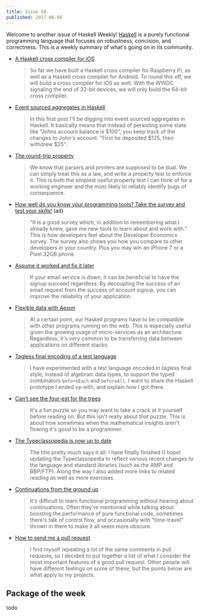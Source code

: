 ```yaml
---
title: Issue 58
published: 2017-06-08
---
```


Welcome to another issue of Haskell Weekly!
[Haskell](https://haskell-lang.org) is a purely functional programming language that focuses on robustness, concision, and correctness.
This is a weekly summary of what's going on in its community.

-   [A Haskell cross compiler for iOS](https://medium.com/@zw3rk/a-haskell-cross-compiler-for-ios-7cc009abe208)

    > So far we have built a Haskell cross compiler for Raspberry Pi, as well as a Haskell cross compiler for Android. To round this off, we will build a cross compiler for iOS as well. With the WWDC signaling the end of 32-bit devices, we will only build the 64-bit cross compiler.

-   [Event sourced aggregates in Haskell](http://blog.akii.de/posts/2017-06-04-eventsourcing-in-haskell.html)

    > In this first post I'll be digging into event sourced aggregates in Haskell. It basically means that instead of persisting some state like "Johns account balance is $100", you keep track of the changes to John's account: "First he deposited $125, then withdrew $25".

-   [The round-trip property](http://teh.id.au/posts/2017/06/07/round-trip-property/index.html)

    > We know that parsers and printers are supposed to be dual. We can simply treat this as a law, and write a property test to enforce it. This is both the simplest useful property test I can think of for a working engineer and the most likely to reliably identify bugs of consequence.

-   [How well do you know your programming tools? Take the survey and test your skills!](http://vmob.me/DE3Q17Haskellweek) (ad)

    > "It is a good survey which, in addition to remembering what I already knew, gave me new tools to learn about and work with." This is how developers feel about the Developer Economics survey. The survey also shows you how you compare to other developers in your country. Plus you may win an iPhone 7 or a Pixel 32GB phone.

-   [Assume it worked and fix it later](https://hackernoon.com/assume-it-worked-and-fix-later-8436d18b7ed3)

    > If your email service is down, it can be beneficial to have the signup succeed regardless. By decoupling the success of an email request from the success of account signup, you can improve the reliability of your application.

-   [Flexible data with Aeson](https://mmhaskell.com/blog/2017/6/5/flexible-data-with-aeson)

    > At a certain point, our Haskell programs have to be compatible with other programs running on the web. This is especially useful given the growing usage of micro-services as an architecture. Regardless, it's very common to be transferring data between applications on different stacks.

-   [Tagless final encoding of a test language](https://wickstrom.tech/programming/2017/06/05/tagless-final-encoding-of-a-test-language.html)

    > I have experimented with a test language encoded in tagless final style, instead of algebraic data types, to support the typed combinators `beforeEach` and `beforeAll`. I want to share the Haskell prototype I ended up with, and explain how I got there.

-   [Can't see the four-est for the trees](http://www.gigamonkeys.com/trees/)

    > It's a fun puzzle so you may want to take a crack at it yourself before reading on. But this isn't really about that puzzle. This is about how sometimes when the mathematical insights aren't flowing it's good to be a programmer.

-   [The Typeclassopedia is now up to date](https://byorgey.wordpress.com/2017/06/07/the-typeclassopedia-is-now-up-to-date/)

    > The title pretty much says it all: I have finally finished (I hope) updating the Typeclassopedia to reflect various recent changes to the language and standard libraries (such as the AMP and BBP/FTP). Along the way I also added more links to related reading as well as more exercises.

-   [Continuations from the ground up](http://blog.ielliott.io/continuations-from-the-ground-up/)

    > It's difficult to learn functional programming without hearing about continuations. Often they're mentioned while talking about boosting the performance of pure functional code, sometimes there's talk of control flow, and occasionally with "time-travel" thrown in there to make it all seem more obscure.

-   [How to send me a pull request](https://www.snoyman.com/blog/2017/06/how-to-send-me-a-pull-request)

    > I find myself repeating a lot of the same comments in pull requests, so I decided to put together a list of what I consider the most important features of a good pull request. Other people will have different feelings on some of these, but the points below are what apply to my projects.

## Package of the week

todo
